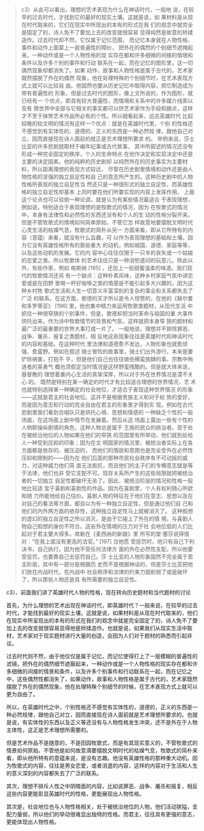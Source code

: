 <blockquote data-pid="08P4TnO7">c3）从此可以看出，理想的艺术表现为什么在神话时代，⼀般地 说，在较早的过去时代，才找到它的最好的现实⼟壤。这就是说，如 果材料是从现在时代取来的，它们在现实中所现出的本有的形式在我 们的观念中就完全是固定了的，诗⼈免不了要加上去的改变就很容易 显得纯然是故意的矫揉造作。过去时代却不然，它仅属于记忆范围， ⽽记忆本⾝就在⼈物性格、事件和动作上⾯蒙上⼀层普遍性的障纱， 把外在的偶然的个别细节遮掩起来。⼀种动作或是⼀个⼈物性格的现 实存在都和许多细微的间接的情境和条件以及许多个别的事件和⾏动 联系在⼀起，⽽在记忆的图形⾥，这⼀切偶然现象却都消失了。如果 动作，故事和⼈物性格是属于古代的，艺术家既然摆脱了外在的偶然 现象，他在处理特殊的个别细节时，在艺术表现⽅式上就可以⽐较⾃ 由。他固然也要从历史记忆中取得内容，把它制造成为带有普遍性的 形象，但是过去时代的图形，像上⽂所说的，作为图形，就已经有⼀ 个优点，即具有较⼤普遍性，⽽情境和关系中的许多媒介线索以及有 限世界中全部与它相关的事实都可以供艺术家作为⼿段和据点，这样 才不⾄于抹煞艺术作品所必有的个性。所以细看起来，远古英雄时代 ⽐起较晚的较⽂明的情况有这样⼀个优点：就是在英雄时代⾥，个别 的性格还不感觉到有实体性的、道德的、正义的东⻄是⼀种必然规 律，跟他⾃⼰对⽴，因⽽直接现在诗⼈⾯前的就正是艺术理想所要求 的。 举例来说，莎⼠⽐亚的许多悲剧就取材于编年纪事或古代故事， 其中所叙述的情况还没有形成⼀种完全固定的秩序，个⼈的⽣命特点 在他作决定和实现决定中还是主要的决定因素。他的纯粹的历史剧却 以纯然外在的历史事实为主要材料，所以距离理想的表现⽅式较远， 尽管在历史剧⾥情境和动作还是由⼈物性格的坚强的独⽴⾃⾜性和⾃ ⼰的意志所产⽣的。这种历史剧中的⼈物性格所表现的独⽴⾃⾜性当 然还只是⼀种很形式的独⽴⾃⾜性，⽽英雄性格的独⽴⾃⾜性却基本 上同时要在他们所要实现的内容上发挥作⽤。 上⾯这个论点也可以驳倒⼀种论调，就是认为有某些情况最适合 于表现理想，例如说，特别适合于表现理想的是牧歌式的情况，因为 在牧歌式的情况中，本⾝有法律性和必然性的东⻄还没有和个⼈的⽣ 动的性格分裂开来。但是不管牧歌式的情境如何简单原始，不管它怎 样故意地要摆脱⽂明时代⼼灵⽣活的枯燥⽓息，牧歌式的简朴从另⼀ ⽅⾯来看，即从它所特有的内容（意蕴）来看，就没有什么旨趣，可 以作为表现理想的基础和⼟壤。因为它没有英雄性格所有的那些重⼤ 的动机，例如祖国、道德、家庭等等，以及这些动机的发展。它的内 容中⼼往往仅限于⼀只⽺的丧失或⼀个姑娘的恋爱之类。所以牧歌体 的艺术往往只是⼀种消愁遣闷的玩意⼉，除此以外，有些作家，例如 格斯纳 [195] ，还加上⼀些甜蜜温柔的味道。我们现代的牧歌情况还另 有⼀个缺点：这种朴素⻛味，这种乡村家庭⽓氛中讲恋爱或是在⽥野 ⾥喝⼀杯好咖啡之类的情感是不能引起多⼤兴趣的，因为这种乡村牧 歌式⽣活和⼈⽣⼀切意义丰富深刻的复杂的事业和关系都失去了⼴泛 的联系。在这⽅⾯，歌德的天才所以是令⼈惊赞的，在他的《赫尔曼 和多罗蒂亚》 [196] ⾥，他也集中精⼒来运⽤牧歌类题材，从现代⽣活 中抓住⼀种很窄狭的个别事件，但是，歌德却把当时⾰命与祖国的重 ⼤事件烘托出来，作为诗中牧歌情节的背景和⽓氛，这样就把本⾝窄 狭的题材和最⼴泛的最重要的世界⼤事打成⼀⽚了。 ⼀般地说，理想并不排除罪恶、战争、屠杀、报复之类题材，相 反地这些现象往往是英雄时代和神话时代的内容和基础，在这种时代 ⾥法律和道德愈不发达，⼈物形象也就愈顽强、愈蛮野。例如在叙述 骑⼠冒险的故事⾥，骑⼠们出外游⾏，本来是要铲除祸害，打抱不 平，但是他们⾃⼰也往往做些横蛮放肆的事。宗教中殉道者的英勇⽓ 概也须假定当时情况是这样野蛮残酷的。但是就⼤体来说，基督教的 理想着重内⼼⽣活的真挚深厚，所以对于外在世界情况是漠不关⼼ 的。 既然是特别在某⼀确定的时代才有⽐较适合理想的世界情况，艺 术也就特别选择某⼀种确定的社会地位，才适合于表现这种世界情况 的形象——这就是君主的社会地位。这并不是根据贵族主义和对于权 势的爱好，⽽是因为意志和⾏动的完全⾃由在君主的形象⾥才得到实 现。例如在古代悲剧⾥我们看到合唱队只是烘托⼼境、思想和情感的 ⼀种缺乏个性的⼀般场⾯，在这场⾯上剧中情节在发展着。然后从这 场⾯上露出⼀些有个性的⼈物即操纵剧情的⾓⾊，这种⼈物总是属于 王族的⺠众的统治者。⾄于处在被统治地位的⼈物如果在他们的窄狭 的范围⾥有所举动，他们就到处给⼈⼀种受到压抑的印象；因为在⽂ 明国家的情况⾥，被统治者实际上在各⽅⾯都是依存的、被压迫的， ⽽他们的情欲和意图也是完全受外在必然性压抑和限制的——因为在 他们后⾯的那种市⺠社会秩序有不可动摇的威⼒，对这种威⼒他们简 直⽆法抵抗，⽽且他们的主⼦们的专横意志就是等于法律，他们也⾮ 受它⽀配不可。现存关系所产⽣的这些局限就把被统治者的⼀切独⽴ ⾃⾜性都破坏⽆余了。因此，被统治阶层的情况和性格⼀般地⽐较适 宜于喜剧和喜剧性的作品。因为在喜剧⾥，个⼈有权利随⼼所欲和随 ⼒所能地给⾃⼰估价。喜剧⼈物的特征在于他们在意志、思想以及在 对⾃⼰的看法等⽅⾯，都⾃以为有⼀种独⽴⾃⾜性，但是通过他们⾃ ⼰和他们的内外两⽅⾯的依存性，这种独⽴⾃⾜性⻢上就被消灭了。 这种假想的虚幻的独⽴⾃⾜性之所以消灭，是由于它碰上了外在的情 境，与喜剧⼈物⾃⼰假想的⾝份不符合。这些外在情境的压⼒对于社 会地位低的⼈们⽐起对于君主要⼤得多。席勒在《⻨⻄纳的新娘》⾥ 所写的堂·塞莎说得很对：“在我上⾯没有更⾼的法官。”  [197] 当他愿 受惩罚时，他只有⾃⼰下判决书，⾃⼰执⾏。因为他不受任何法律⽅ ⾯的外在必然性⽀配，所以他要受惩罚，也要靠⾃⼰去惩罚⾃⼰。莎 ⼠⽐亚的⼈物形象固然不完全属于君主阶层，其中有⼀部分是根据历 史⽽不是根据神话的，但是莎⼠⽐亚把他们放在内战时代，在内战中 社会秩序和法律的约束⼒就削弱了或是破坏了，所以那些⼈物还是具 有所需要的独⽴⾃⾜性。</blockquote><p data-pid="imZ_A5gx">c3）、前面我们讲了英雄时代人物的性格，现在转向历史题材和当代题材的讨论</p><p data-pid="NWD-x8KE">首先，为什么理想的艺术出现在神话时代，即英雄时代？一般来说，在较早的过去时代，才能找到最好的现实土壤，这就是说，如果材料是从现在时代取来的，他们在现实中所呈现出的本有的形式在我们的观念中就是完全固定了的，诗人免不了要加上去的改变就很容易显得他是矫揉造作。也就是说，如果我们从现实生活中取材，艺术家对于现实题材进行大量的创造，会因为人们对于题材的熟悉而引起非议。</p><p data-pid="kQhzvMBY">过去时代则不然，由于他仅仅是属于记忆，而记忆使得打上了一层模糊的普遍性的滤镜，把外在的偶然细节遮蔽起来，一种动作或是一个人物性格的现实存在都和许多细微的间接的情景和条件，以及许多个别事件和行动联系在一起，而在记忆之中，这些偶然性都消失了，如果动作，故事和人物性格是属于古代的，艺术家既然摆脱了外在的偶然现象，他在处理特殊个别细节的时候，在艺术表现方式上就可以更为自由了。</p><p data-pid="qs003NFJ">所以，在英雄时代之中，个别性格还不感觉有实体性的，道德的，正义的东西是一种必然规律，跟他自己对立，因而直接现在诗人面前就是艺术理想所要求的。也就是说，有实体性的东西以及正义等还没有与人物性格发生冲突，还不是外在于人物主体性，这正是艺术理想所需要的。</p><p data-pid="Of5w2Cin">但是艺术作品不是随意的，不是田园牧歌式，而是有其现实意义的，不管牧歌式的情景如何原始，不管他是如何故意滴要摆脱文明时代的枯燥气息，牧歌式的简朴来看，即从他所特有的意蕴来说，是没有志趣。他没有英雄性格的那种重大动机。因为牧歌式的内容，往往是男女恋爱，或者消遣的内容，这样的内容对于生活和人生的意义深刻的内容都失去了广泛的联系。</p><p data-pid="GUiVYNXx">其次，理想不排斥人性之中阴暗面的内容，比如说罪恶、战争、屠杀和报复，相反这些内容更能彰显英雄时代的性格，更能展现出人物性格。</p><p data-pid="iGGPUlMH">其次是，社会地位也与人物性格相关，处于被统治地位的人物，他们活动狭隘，支配力量弱，所以他们的举动很难显出独特的性格。而君主，往往具有更强的意志，更能体现出人物性格。</p><p></p>